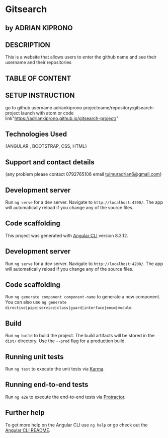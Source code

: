 # Gitsearch
## by ADRIAN KIPRONO

## DESCRIPTION
This is a website that allows users to enter the github name and see their username and their repositories

## TABLE OF CONTENT


## SETUP INSTRUCTION
go to github
username adriankiprono
projectname/repository:gitsearch-project
launch with atom or code
link"https://adriankiprono.github.io/gitsearch-project/"


## Technologies Used
{ANGULAR , BOOTSTRAP, CSS, HTML}
## Support and contact details
{any problem  please contact 0792765106 email tuimuradrian6@gmail.com}
## Development server

Run `ng serve` for a dev server. Navigate to `http://localhost:4200/`. The app will automatically reload if you change any of the source files.

## Code scaffolding


This project was generated with [Angular CLI](https://github.com/angular/angular-cli) version 8.3.12.

## Development server

Run `ng serve` for a dev server. Navigate to `http://localhost:4200/`. The app will automatically reload if you change any of the source files.

## Code scaffolding

Run `ng generate component component-name` to generate a new component. You can also use `ng generate directive|pipe|service|class|guard|interface|enum|module`.

## Build

Run `ng build` to build the project. The build artifacts will be stored in the `dist/` directory. Use the `--prod` flag for a production build.

## Running unit tests

Run `ng test` to execute the unit tests via [Karma](https://karma-runner.github.io).

## Running end-to-end tests

Run `ng e2e` to execute the end-to-end tests via [Protractor](http://www.protractortest.org/).

## Further help

To get more help on the Angular CLI use `ng help` or go check out the [Angular CLI README](https://github.com/angular/angular-cli/blob/master/README.md).

